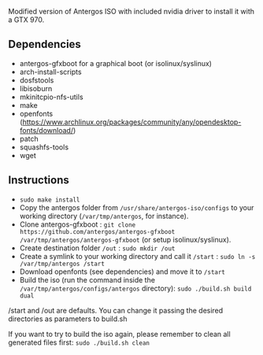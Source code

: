 Modified version of Antergos ISO with included nvidia driver to install it with a GTX 970.

## Dependencies ##

- antergos-gfxboot for a graphical boot (or isolinux/syslinux)
- arch-install-scripts
- dosfstools
- libisoburn
- mkinitcpio-nfs-utils
- make
- openfonts (https://www.archlinux.org/packages/community/any/opendesktop-fonts/download/)
- patch
- squashfs-tools
- wget

## Instructions ##

 - `sudo make install`
 - Copy the antergos folder from `/usr/share/antergos-iso/configs` to your working directory (`/var/tmp/antergos`, for instance).
 - Clone antergos-gfxboot : `git clone https://github.com/antergos/antergos-gfxboot /var/tmp/antergos/antergos-gfxboot`
 (or setup isolinux/syslinux).
 - Create destination folder `/out` : `sudo mkdir /out`
 - Create a symlink to your working directory and call it `/start` : `sudo ln -s /var/tmp/antergos /start`
 - Download openfonts (see dependencies) and move it to `/start`
 - Build the iso (run the command inside the `/var/tmp/antergos/configs/antergos` directory): `sudo ./build.sh build dual`

/start and /out are defaults. You can change it passing the desired directories as parameters to build.sh

If you want to try to build the iso again, please remember to clean all generated files first: `sudo ./build.sh clean`
